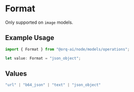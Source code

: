 # Format

Only supported on `image` models.

## Example Usage

```typescript
import { Format } from "@orq-ai/node/models/operations";

let value: Format = "json_object";
```

## Values

```typescript
"url" | "b64_json" | "text" | "json_object"
```